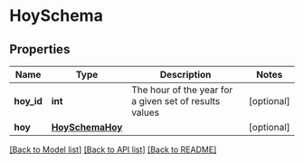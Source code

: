 # HoySchema

## Properties
Name | Type | Description | Notes
------------ | ------------- | ------------- | -------------
**hoy_id** | **int** | The hour of the year for a given set of results values | [optional] 
**hoy** | [**HoySchemaHoy**](HoySchemaHoy.md) |  | [optional] 

[[Back to Model list]](../README.md#documentation-for-models) [[Back to API list]](../README.md#documentation-for-api-endpoints) [[Back to README]](../README.md)


